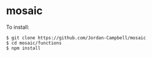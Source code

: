 # mosaic

To install:

    $ git clone https://github.com/Jordan-Campbell/mosaic
    $ cd mosaic/functions
    $ npm install
